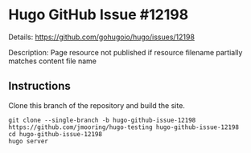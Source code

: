 # Hugo GitHub Issue #12198

Details: <https://github.com/gohugoio/hugo/issues/12198>

Description: Page resource not published if resource filename partially matches content file name

## Instructions

Clone this branch of the repository and build the site.

```text
git clone --single-branch -b hugo-github-issue-12198 https://github.com/jmooring/hugo-testing hugo-github-issue-12198
cd hugo-github-issue-12198
hugo server
```
